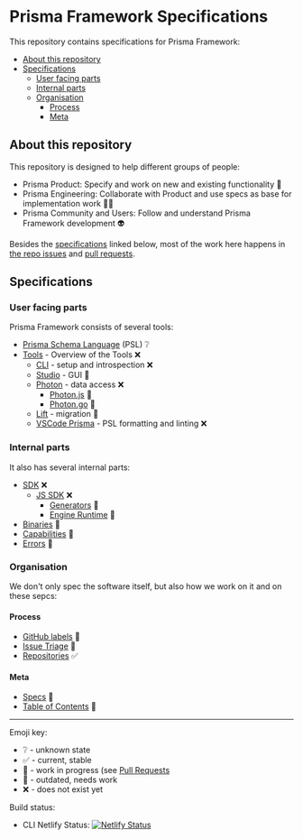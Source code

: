 # Prisma Framework Specifications 

This repository contains specifications for Prisma Framework:

<!-- START doctoc generated TOC please keep comment here to allow auto update -->
<!-- DON'T EDIT THIS SECTION, INSTEAD RE-RUN doctoc TO UPDATE -->


- [About this repository](#about-this-repository)
- [Specifications](#specifications)
  - [User facing parts](#user-facing-parts)
  - [Internal parts](#internal-parts)
  - [Organisation](#organisation)
    - [Process](#process)
    - [Meta](#meta)

<!-- END doctoc generated TOC please keep comment here to allow auto update -->

## About this repository

This repository is designed to help different groups of people:

- Prisma Product: Specify and work on new and existing functionality 🛫
- Prisma Engineering: Collaborate with Product and use specs as base for implementation work 👩‍💻
- Prisma Community and Users: Follow and understand Prisma Framework development 👽

Besides the [specifications](#specifications) linked below, most of the work here happens in [the repo issues](https://github.com/prisma/specs/issues) and [pull requests](https://github.com/prisma/specs/pulls).

## Specifications

### User facing parts

Prisma Framework consists of several tools:

- [Prisma Schema Language](schema) (PSL) ❔
- [Tools](tools) - Overview of the Tools ❌
  - [CLI](cli) - setup and introspection ❌
  - [Studio](studio) - GUI 🚨
  - [Photon](photon) - data access ❌
    - [Photon.js](photonjs) 🚨
    - [Photon.go](photongo) 🚨
  - [Lift](lift) - migration 🚨
  - [VSCode Prisma](vscode-extension) - PSL formatting and linting ❌

### Internal parts

It also has several internal parts:

- [SDK](sdk) ❌
  - [JS SDK](sdk-js) ❌
    - [Generators](sdk-js/generators) 🚨
    - [Engine Runtime](sdk-js/engine-runtime) 🚨
- [Binaries](binaries) 🚨
- [Capabilities](capabilities) 🚧
- [Errors](errors) 🚧

### Organisation

We don't only spec the software itself, but also how we work on it and on these sepcs:

#### Process

- [GitHub labels](process/github-labels.md) 🚧
- [Issue Triage](process/issue-triage.md) 🚧
- [Repositories](process/repositories.md) ✅

#### Meta

- [Specs](meta/specs.md) 🚧
- [Table of Contents](meta/table-of-contents.md) 🚧

---

Emoji key:

- ❔ - unknown state
- ✅ - current, stable
- 🚧 - work in progress (see [Pull Requests](https://github.com/prisma/specs/pulls)
- 🚨 - outdated, needs work
- ❌ - does not exist yet

Build status:

- CLI Netlify Status: [![Netlify Status](https://api.netlify.com/api/v1/badges/17fd71c4-de5a-4759-83dc-90d6656ae79b/deploy-status)](https://app.netlify.com/sites/prisma-specs/deploys)
